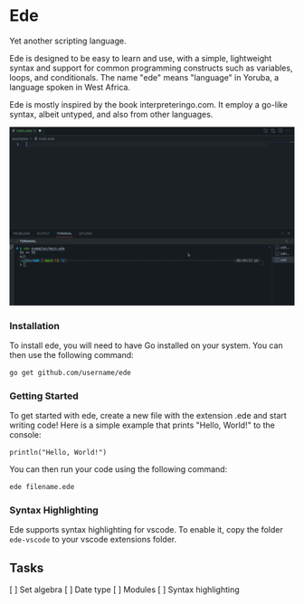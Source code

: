# Ede

Yet another scripting language.

Ede is designed to be easy to learn and use, with a simple, lightweight syntax and support for common programming constructs such as variables, loops, and conditionals. The name "ede" means "language" in Yoruba, a language spoken in West Africa.

Ede is mostly inspired by the book interpreteringo.com. It employ a go-like syntax, albeit untyped, and also from other languages.

![Ede](./images/fib.gif)

### Installation

To install ede, you will need to have Go installed on your system. You can then use the following command:

```bash
go get github.com/username/ede
```

### Getting Started

To get started with ede, create a new file with the extension .ede and start writing code! Here is a simple example that prints "Hello, World!" to the console:

```ede
println("Hello, World!")
```

You can then run your code using the following command:

```bash
ede filename.ede
```

### Syntax Highlighting

Ede supports syntax highlighting for vscode. To enable it, copy the folder `ede-vscode` to your vscode extensions folder.

## Tasks

[ ] Set algebra
[ ] Date type
[ ] Modules
[ ] Syntax highlighting
